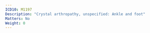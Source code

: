 ```yaml
---
ICD10: M1197
Description: "Crystal arthropathy, unspecified: Ankle and foot"
Matters: No
Weight: 0
---
```

